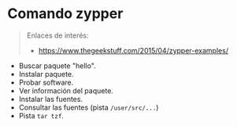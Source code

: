 
# Comando zypper

> Enlaces de interés:
> * https://www.thegeekstuff.com/2015/04/zypper-examples/

* Buscar paquete "hello".
* Instalar paquete.
* Probar software.
* Ver información del paquete.
* Instalar las fuentes.
* Consultar las fuentes (pista `/user/src/...`)
* Pista `tar tzf`.
